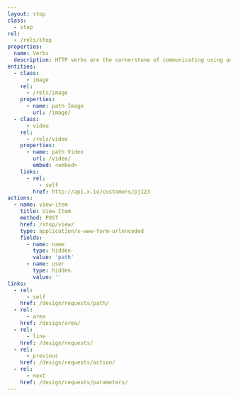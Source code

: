 ```yaml
---
layout: stop
class:
  - stop
rel:
  - /rels/stop  
properties:
  name: Verbs
  description: HTTP verbs are the cornerstone of communicating using an API. The most common verbs GET, POST, PUT, and DELETE should be well used--don't just use GET. Make things readable, as well as writable. Then make sure and learn about the other verbs like PATCH, and OPTIONS. These verbs won't accomplish everything you are looking to do, but when you combine with your API paths, there are unlimited possibilities of what you can accomplish with your APIs. Use your verbs, and understand why they are an important aspect of your HTTP toolbox.
entities:
  - class:
      - image
    rel:
      - /rels/image
    properties:
      - name: path Image
        url: /image/
  - class:
      - video
    rel:
      - /rels/video
    properties:
      - name: path Video
        url: /video/
        embed: <embed>
    links:
      - rel:
          - self
        href: http://api.x.io/customers/pj123
actions:
  - name: view-item
    title: View Item
    method: POST
    href: /stop/view/
    type: application/x-www-form-urlencoded
    fields:
      - name: name
        type: hidden
        value: 'path'
      - name: user
        type: hidden
        value: ''        
links:
  - rel:
      - self
    href: /design/requests/path/
  - rel:
      - area
    href: /design/area/      
  - rel:
      - line
    href: /design/requests/          
  - rel:
      - previous
    href: /design/requests/action/
  - rel:
      - next
    href: /design/requests/parameters/
---
```

